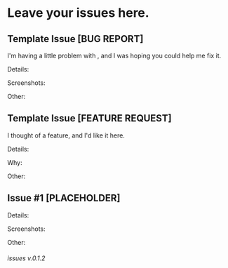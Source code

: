 # Leave your issues here. 



## Template Issue [BUG REPORT]
I'm having a little problem with , and I was hoping you could help me fix it. 

Details: 

Screenshots:

Other: 

## Template Issue [FEATURE REQUEST]
I thought of a feature, and I'd like it here. 

Details:

Why:

Other: 


## Issue #1 [PLACEHOLDER]

Details:

Screenshots:

Other: 







###### issues v.0.1.2
